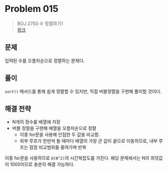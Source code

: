 # Problem 015

> BOJ 2750 수 정렬하기1
> <br/>
> [링크](https://www.acmicpc.net/problem/2750)

## 문제

입력된 수를 오름차순으로 정렬하는 문제다.

## 풀이

`sort()` 메서드를 통해 쉽게 정렬할 수 있지만, 직접 버블정렬을 구현해 풀이할 것이다.

## 해결 전략

- N개의 정수를 배열에 저장
- 버블 정렬을 구현해 배열을 오름차순으로 정렬
    - 이중 for문을 사용해 인접한 두 값을 비교함.
    - 외부 루프가 한번씩 돌 때마다 배열의 가장 큰 값이 끝으로 이동하므로, 내부 루프는 점점 비교범위를 줄여가며 반복

이중 for문을 사용하므로 `O(N^2)`의 시간복잡도를 가진다. 해당 문제에서는 N의 최댓값이 1000이므로 충분히 해결 가능하다.
